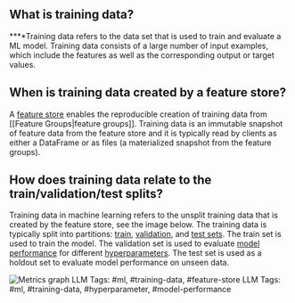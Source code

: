 **What is training data?**
--------------------------

**‍**Training data refers to the data set that is used to train and evaluate a ML model. Training data consists of a large number of input examples, which include the features as well as the corresponding output or target values. 

**When is training data created by a feature store?**
-----------------------------------------------------

A [feature store](https://www.hopsworks.ai/dictionary/feature-store) enables the reproducible creation of training data from [[Feature Groups|feature groups]]. Training data is an immutable snapshot of feature data from the feature store and it is typically read by clients as either a DataFrame or as files (a materialized snapshot from the feature groups).

**How does training data relate to the train/validation/test splits?**
----------------------------------------------------------------------

Training data in machine learning refers to the unsplit training data that is created by the feature store, see the image below. The training data is typically split into partitions: [train](https://www.hopsworks.ai/dictionary/train-training-set), [validation](https://www.hopsworks.ai/dictionary/validation-set), and [test sets](https://www.hopsworks.ai/dictionary/test-set). The train set is used to train the model. The validation set is used to evaluate [model performance](http://www.hopsworks.ai/dictionary/model-performance) for different [hyperparameters](https://www.hopsworks.ai/dictionary/hyperparameter). The test set is used as a holdout set to evaluate model performance on unseen data.

![Metrics graph](https://assets.website-files.com/618399cd49d125734c8dec95/6436ae82d29c9dffd2959c52_WrD3BIkC86qiiakVqwHnZaK_kHZwFk-kv0PnSMbb1wjF8n8U5pXgJJl6F4zZBw0bi_HSrBGutin5rN9_pzgChzKkYXVEYuTVWRP8Tx2AU_5IrB45Ma4SGv0kyJWgKxV4RoeEG4I9DKn-QrdlXdv-Vg.png)
LLM Tags:  #ml, #training-data, #feature-store
LLM Tags:  #ml, #training-data, #hyperparameter, #model-performance